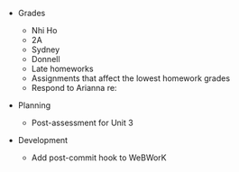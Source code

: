  * Grades
   - Nhi Ho
   - 2A
   - Sydney
   - Donnell
   - Late homeworks
   - Assignments that affect the lowest homework grades
   - Respond to Arianna re: 

 * Planning
   - Post-assessment for Unit 3

 * Development
   - Add post-commit hook to WeBWorK
